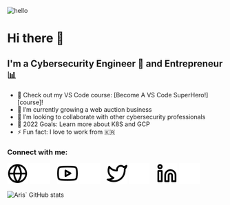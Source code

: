 ![hello](https://media2.giphy.com/media/VOKZKxKAQADI7rdsPu/giphy.gif)

# Hi there 👋

## I'm a Cybersecurity Engineer :wrench: and Entrepreneur :bar_chart:

- 🔭 Check out my VS Code course: [Become A VS Code SuperHero!][course]!
- 🌱 I’m currently growing a web auction business
- 👯 I’m looking to collaborate with other cybersecurity professionals
- 🥅 2022 Goals: Learn more about K8S and GCP
- ⚡ Fun fact: I love to work from 🇰🇷

### Connect with me:

[![website](./img/globe-light.svg)](https://aristidebouix.cloud#gh-light-mode-only)
[![website](./img/globe-dark.svg)](https://aristidebouix.cloud#gh-dark-mode-only)
&nbsp;&nbsp;
[![website](./img/youtube-light.svg)](https://www.youtube.com/channel/UCYBh0opcVpnfTRRKMoFG9zw#gh-light-mode-only)
[![website](./img/youtube-dark.svg)](https://www.youtube.com/channel/UCYBh0opcVpnfTRRKMoFG9zw#gh-dark-mode-only)
&nbsp;&nbsp;
[![website](./img/twitter-light.svg)](https://twitter.com/ArisvdZ#gh-light-mode-only)
[![website](./img/twitter-dark.svg)](https://twitter.com/ArisvdZ#gh-dark-mode-only)
&nbsp;&nbsp;
[![website](./img/linkedin-light.svg)](https://linkedin.com/in/aristide-bouix#gh-light-mode-only)
[![website](./img/linkedin-dark.svg)](https://linkedin.com/in/aristide-bouix#gh-dark-mode-only)

![Aris` GitHub stats](https://github-readme-stats.vercel.app/api?username=ArisBee&show_icons=true&theme=radical)

<!--START_SECTION:badges-->
<!--END_SECTION:badges-->

<br />

